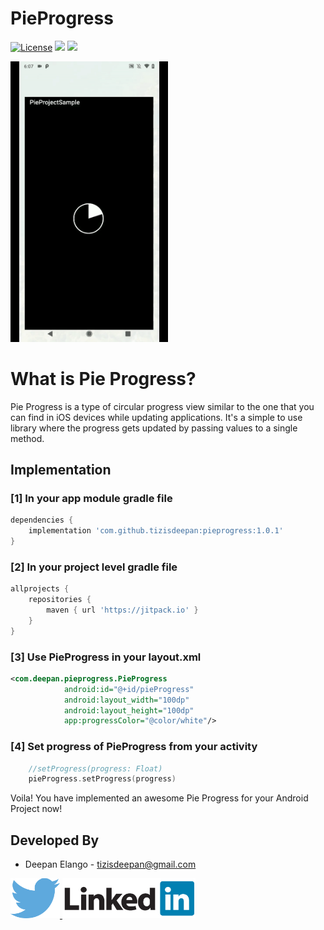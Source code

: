 # PieProgress
[![License](https://img.shields.io/badge/license-Apache%202-4EB1BA.svg?style=flat-square)](https://www.apache.org/licenses/LICENSE-2.0.html)
[![](https://jitpack.io/v/tizisdeepan/pieprogress.svg)](https://jitpack.io/#tizisdeepan/pieprogress)
[![](https://jitpack.io/v/tizisdeepan/pieprogress/month.svg)](https://jitpack.io/#tizisdeepan/pieprogress)

<img src="./Screenshots/ss3.gif" width="50%">

# What is Pie Progress?
Pie Progress is a type of circular progress view similar to the one that you can find in iOS devices while updating applications. It's a simple to use library where the progress gets updated by passing values to a single method.

## Implementation
### [1] In your app module gradle file
```gradle
dependencies {
    implementation 'com.github.tizisdeepan:pieprogress:1.0.1'
}
```

### [2] In your project level gradle file
```gradle
allprojects {
    repositories {
        maven { url 'https://jitpack.io' }
    }
}
```

### [3] Use PieProgress in your layout.xml
```xml
<com.deepan.pieprogress.PieProgress
            android:id="@+id/pieProgress"
            android:layout_width="100dp"
            android:layout_height="100dp"
            app:progressColor="@color/white"/>
```

### [4] Set progress of PieProgress from your activity
```kotlin
    //setProgress(progress: Float)
    pieProgress.setProgress(progress)
```

Voila! You have implemented an awesome Pie Progress for your Android Project now!

Developed By
------------

* Deepan Elango - <tizisdeepan@gmail.com>

<a href="https://twitter.com/tizisdeepan">
  <img alt="Follow me on Twitter" src="./Screenshots/twitter.png" />
</a>
<a href="https://www.linkedin.com/in/tizisdeepan/">
  <img alt="Add me to Linkedin" src="./Screenshots/linkedin.png" />
</a>
